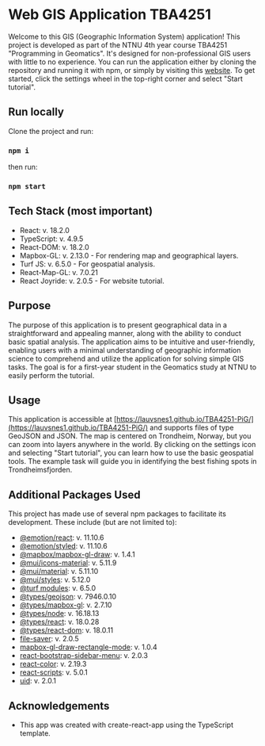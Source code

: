 # Web GIS Application TBA4251

Welcome to this GIS (Geographic Information System) application! This project is developed as part of the NTNU 4th year course TBA4251 "Programming in Geomatics". It's designed for non-professional GIS users with little to no experience. You can run the application either by cloning the repository and running it with npm, or simply by visiting this [website](https://lauvsnes1.github.io/TBA4251-PiG/). To get started, click the settings wheel in the top-right corner and select "Start tutorial". 


## Run locally

Clone the project and run:

### `npm i`

then run:

### `npm start`

## Tech Stack (most important)
* React: v. 18.2.0
* TypeScript: v. 4.9.5
* React-DOM: v. 18.2.0
* Mapbox-GL: v. 2.13.0 - For rendering map and geographical layers.
* Turf JS: v. 6.5.0 - For geospatial analysis.
* React-Map-GL: v. 7.0.21
* React Joyride: v. 2.0.5 - For website tutorial.

## Purpose
The purpose of this application is to present geographical data in a straightforward and appealing manner, along with the ability to conduct basic spatial analysis. The application aims to be intuitive and user-friendly, enabling users with a minimal understanding of geographic information science to comprehend and utilize the application for solving simple GIS tasks. The goal is for a first-year student in the Geomatics study at NTNU to easily perform the tutorial. 

## Usage
This application is accessible at [https://lauvsnes1.github.io/TBA4251-PiG/](https://lauvsnes1.github.io/TBA4251-PiG/) and supports files of type GeoJSON and JSON. The map is centered on Trondheim, Norway, but you can zoom into layers anywhere in the world. By clicking on the settings icon and selecting "Start tutorial", you can learn how to use the basic geospatial tools. The example task will guide you in identifying the best fishing spots in Trondheimsfjorden. 

## Additional Packages Used
This project has made use of several npm packages to facilitate its development. These include (but are not limited to):

* [@emotion/react](https://www.npmjs.com/package/@emotion/react): v. 11.10.6
* [@emotion/styled](https://www.npmjs.com/package/@emotion/styled): v. 11.10.6
* [@mapbox/mapbox-gl-draw](https://www.npmjs.com/package/@mapbox/mapbox-gl-draw): v. 1.4.1
* [@mui/icons-material](https://www.npmjs.com/package/@mui/icons-material): v. 5.11.9
* [@mui/material](https://www.npmjs.com/package/@mui/material): v. 5.11.10
* [@mui/styles](https://www.npmjs.com/package/@mui/styles): v. 5.12.0
* [@turf modules](https://www.npmjs.com/package/@turf/turf): v. 6.5.0
* [@types/geojson](https://www.npmjs.com/package/@types/geojson): v. 7946.0.10
* [@types/mapbox-gl](https://www.npmjs.com/package/@types/mapbox-gl): v. 2.7.10
* [@types/node](https://www.npmjs.com/package/@types/node): v. 16.18.13
* [@types/react](https://www.npmjs.com/package/@types/react): v. 18.0.28
* [@types/react-dom](https://www.npmjs.com/package/@types/react-dom): v. 18.0.11
* [file-saver](https://www.npmjs.com/package/file-saver): v. 2.0.5
* [mapbox-gl-draw-rectangle-mode](https://www.npmjs.com/package/mapbox-gl-draw-rectangle-mode): v. 1.0.4
* [react-bootstrap-sidebar-menu](https://www.npmjs.com/package/react-bootstrap-sidebar-menu): v. 2.0.3
* [react-color](https://www.npmjs.com/package/react-color): v. 2.19.3
* [react-scripts](https://www.npmjs.com/package/react-scripts): v. 5.0.1
* [uid](https://www.npmjs.com/package/uid): v. 2.0.1


## Acknowledgements
* This app was created with create-react-app using the TypeScript template.

